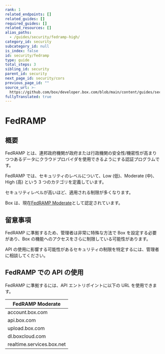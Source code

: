 ```yaml
---
rank: 1
related_endpoints: []
related_guides: []
required_guides: []
related_resources: []
alias_paths:
  - /guides/security/fedramp-high/
category_id: security
subcategory_id: null
is_index: false
id: security/fedramp
type: guide
total_steps: 3
sibling_id: security
parent_id: security
next_page_id: security/cors
previous_page_id: ""
source_url: >-
  https://github.com/box/developer.box.com/blob/main/content/guides/security/fedramp.md
fullyTranslated: true
---
```


# FedRAMP

## 概要

FedRAMP とは、連邦政府機関が政府または行政機関の安全性/機密性が高まりつつあるデータにクラウドプロバイダを使用できるようにする認証プログラムです。

FedRAMP では、セキュリティのレベルについて、Low (低)、Moderate (中)、High (高) という 3 つのカテゴリを定義しています。

セキュリティレベルが高いほど、適用される制限が多くなります。

Box は、現在[FedRAMP Moderate][FedRAMPCert]として認定されています。

## 留意事項

FedRAMP に準拠するため、管理者は非常に特殊な方法で Box を設定する必要があり、Box の機能へのアクセスをさらに制限している可能性があります。

API の使用に影響する可能性があるセキュリティの制限を特定するには、管理者に相談してください。

## FedRAMP での API の使用

FedRAMP に準拠するには、API エントリポイントに以下の URL を使用できます。

<!-- markdownlint-disable line-length -->

| FedRAMP Moderate          |
| ------------------------- |
| account.box.com           |
| api.box.com               |
| upload.box.com            |
| dl.boxcloud.com           |
| realtime.services.box.net |

<!-- markdownlint-enable line-length -->

<!-- ## API Restrictions  The following API entry points are not yet available for usage under FedRAMP High configuration. -->

<!-- markdownlint-disable line-length -->

<!-- |API Entry point | |----------------| |/sign_requests| |/sign_requests/{sign_request_id}| |/sign_requests/{sign_request_id}/cancel| |/sign_requests/{sign_request_id}/resend| -->

<!-- markdownlint-enable line-length -->

<!-- ## Code Samples  Code samples allow you to bring in SDK, CLI, and cURL code samples. The ID needs to be an endpoint ID.  <Samples id='get_files_id' >

</Samples>

Make sure to close the HTML tag, either directly or like this.

<Samples id='get_files_id'>

</Samples>

## Messages

Messages are used to mark a text visually as being notable, a warning, or a sign
of danger.

<Message type='notice'>

A simple note

</Message>

<Message type='warning'>

A warning note

</Message>

<Message type='danger'>

A danger note

</Message>

Messages support a small size, and the content can include more Markdown text.

<Message size='small'>

# A title

A danger note with a markdown title and body.

</Message>

## Tabs

Not all code samples exist in the SDKs/CLI. You can add new code samples
for each language as follows.

<Tabs>

<Tab title='Node'>

```js
console.log('!')

```

</Tab>

<Tab title='.NET'>

```csharp
// some .NET code

```

</Tab>

</Tabs>

## Links

We recommend using referenced links.

This would [look like this][1].

At the end of the document, define the link.

[1]: https://box.com

We provide ways to link to guides, endpoints,
and resources without hard-coding the locale.

[Get a file by ID][endpoint://get-files-id]

[File resource][resource://file]

-->

[FedRAMPCert]: https://marketplace.fedramp.gov/products/F1212191840
